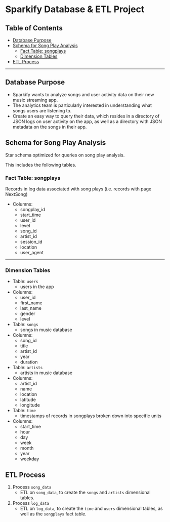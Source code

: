 # Sparkify Database & ETL Project
## Table of Contents
- [Database Purpose](#Database-Purpose)
- [Schema for Song Play Analysis](#Schema-for-Song-Play-Analysis)
    - [Fact Table: songplays](#Fact-Table:-songplays)
    - [Dimension Tables](#Dimension-Tables)
- [ETL Process](#ETL-Process)

***
## Database Purpose
- Sparkify wants to analyze songs and user activity data on their new music streaming app.
- The analytics team is particularly interested in understanding what songs users are listening to.
- Create an easy way to query their data, which resides in a directory of JSON logs on user activity on the app, as well as a directory with JSON metadata on the songs in their app.

## Schema for Song Play Analysis
Star schema optimized for queries on song play analysis.

This includes the following tables.
### Fact Table: songplays
Records in log data associated with song plays (i.e. records with page NextSong)

- Columns:
    - songplay_id
    - start_time
    - user_id
    - level
    - song_id
    - artist_id
    - session_id
    - location
    - user_agent
    
***

### Dimension Tables
- Table: `users`
    - users in the app
- Columns:
    - user_id
    - first_name
    - last_name
    - gender
    - level
- Table: `songs`
    - songs in music database
- Columns:
    - song_id
    - title
    - artist_id
    - year
    - duration
- Table: `artists`
    - artists in music database
- Columns:
    - artist_id
    - name
    - location
    - latitude
    - longitude
- Table: `time`
    - timestamps of records in songplays broken down into specific units
- Columns:
    - start_time
    - hour
    - day
    - week
    - month
    - year
    - weekday
    
## ETL Process 
1. Process `song_data`
    - ETL on `song_data`, to create the `songs` and `artists` dimensional tables.
1. Process `log_data`
    - ETL on `log_data`, to create the `time` and `users` dimensional tables, as well as the `songplays` fact table.